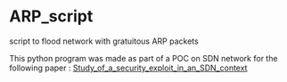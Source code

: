 # ARP_script
script to flood network with gratuitous ARP packets

This python program was made as part of a POC on SDN network for the following paper :  [Study_of_a_security_exploit_in_an_SDN_context](https://github.com/FrancoisFr/ARP_script/blob/main/Study_of_a_security_exploit_in_an_SDN_context.pdf)
